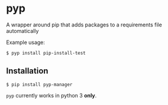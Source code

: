 # pyp
A wrapper around pip that adds packages to a requirements file automatically

Example usage:

```console
$ pyp install pip-install-test
```

## Installation
```console
$ pip install pyp-manager
```

`pyp` currently works in python 3 **only**.
